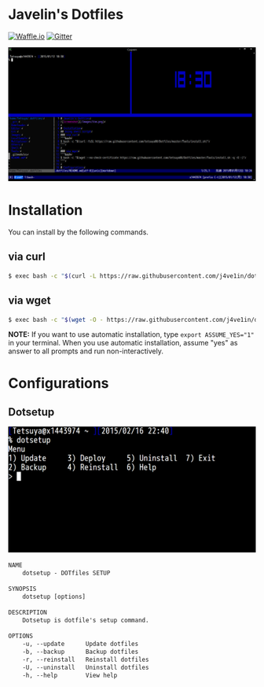 # Javelin's Dotfiles

[![Waffle.io](https://img.shields.io/badge/task-Waffle.io-blue.svg?style=flat-square "Waffle.io")](https://waffle.io/j4ve1in/dotfiles)
[![Gitter](https://img.shields.io/badge/chat-Gitter-lightgrey.svg?style=flat-square "Gitter")](https://gitter.im/j4ve1in/dotfiles?utm_source=badge&utm_medium=badge&utm_campaign=pr-badge&utm_content=badge)

![Screenshot](/img/screenshot.png "Screenshot")

# Installation
You can install by the following commands.
## via curl
```bash
$ exec bash -c "$(curl -L https://raw.githubusercontent.com/j4ve1in/dotfiles/master/tools/install.bash)"
```

## via wget
```bash
$ exec bash -c "$(wget -O - https://raw.githubusercontent.com/j4ve1in/dotfiles/master/tools/install.bash)"
```

**NOTE:** If you want to use automatic installation, type `export ASSUME_YES="1"` in your terminal. When you use automatic installation, assume "yes" as answer to all prompts and run non-interactively.

# Configurations
## Dotsetup
![dotsetup](/img/dotsetup.png "dotsetup")

    NAME
        dotsetup - DOTfiles SETUP

    SYNOPSIS
        dotsetup [options]

    DESCRIPTION
        Dotsetup is dotfile's setup command.

    OPTIONS
        -u, --update      Update dotfiles
        -b, --backup      Backup dotfiles
        -r, --reinstall   Reinstall dotfiles
        -U, --uninstall   Uninstall dotfiles
        -h, --help        View help

